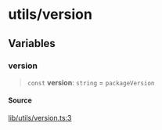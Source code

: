 # utils/version

## Variables

### version

> `const` **version**: `string` = `packageVersion`

#### Source

[lib/utils/version.ts:3](https://github.com/PufferFinance/puffer-sdk/blob/f4ce194cd20a53f9eba2ac9852dbc1815bb1a500/lib/utils/version.ts#L3)
